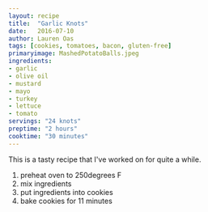 ```yaml
---
layout: recipe
title:  "Garlic Knots"
date:   2016-07-10
author: Lauren Oas
tags: [cookies, tomatoes, bacon, gluten-free]
primaryimage: MashedPotatoBalls.jpeg
ingredients: 
- garlic
- olive oil
- mustard
- mayo
- turkey
- lettuce
- tomato
servings: "24 knots"
preptime: "2 hours"
cooktime: "30 minutes"
---
```

This is a tasty recipe that I've worked on for quite a while. 

1. preheat oven to 250degrees F
2. mix ingredients
3. put ingredients into cookies
4. bake cookies for 11 minutes

<!-- ![My helpful screenshot]({{ site.baseurl }}/assets/download.jpeg) -->